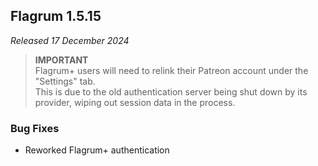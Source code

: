 ## Flagrum 1.5.15

_Released 17 December 2024_

> **IMPORTANT**  
> Flagrum+ users will need to relink their Patreon account under the "Settings" tab.  
> This is due to the old authentication server being shut down by its provider, wiping out session data in the process.

### Bug Fixes

* Reworked Flagrum+ authentication